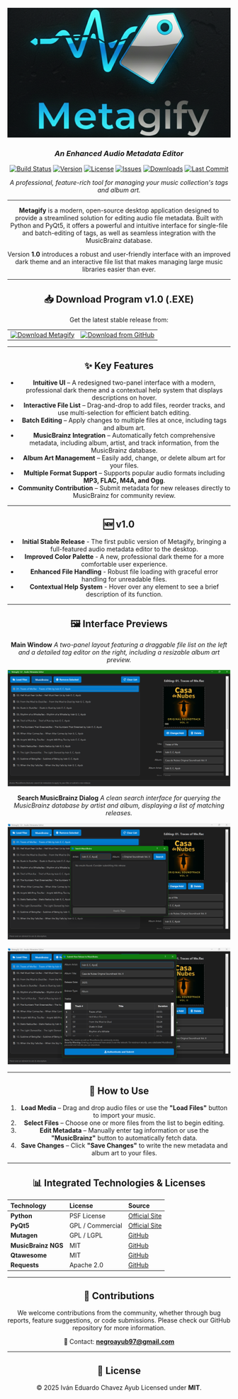 ![Metagify banner](rsc/banner.png)

<div align="center">

### _An Enhanced Audio Metadata Editor_

[![Build Status](https://img.shields.io/badge/Build-Stable_Release-0A192F?style=for-the-badge&logo=github&logoColor=FFD700)](#)
[![Version](https://img.shields.io/badge/Version-1.0-FF8C00?style=for-the-badge&logo=git&logoColor=white)](v1.0)
[![License](https://img.shields.io/badge/License-MIT-6A0DAD?style=for-the-badge&logo=open-source-initiative&logoColor=white)](LICENSE)
[![Issues](https://img.shields.io/github/issues/Ivan-Ayub97/Metagify?style=for-the-badge&color=FF4500&logo=github&logoColor=white)](https://github.com/Ivan-Ayub97/Metagify/issues)
[![Downloads](https://img.shields.io/github/downloads/Ivan-Ayub97/Metagify/total?style=for-the-badge&color=FFD700&logo=github&logoColor=black)](https://github.com/Ivan-Ayub97/Metagify/releases)
[![Last Commit](https://img.shields.io/github/last-commit/Ivan-Ayub97/Metagify?style=for-the-badge&color=2E8B57&logo=git&logoColor=white)](https://github.com/Ivan-Ayub97/Metagify/commits/main)

_A professional, feature-rich tool for managing your music collection's tags and album art._

---

**Metagify** is a modern, open-source desktop application designed to provide a streamlined solution for editing audio file metadata. Built with Python and PyQt5, it offers a powerful and intuitive interface for single-file and batch-editing of tags, as well as seamless integration with the MusicBrainz database.

Version **1.0** introduces a robust and user-friendly interface with an improved dark theme and an interactive file list that makes managing large music libraries easier than ever.

---

## 📥 Download Program v1.0 (.EXE)

Get the latest stable release from:

<table>
  <tr>
    <td align="center">
      <a href="https://sourceforge.net/p/metagify/">
        <img alt="Download Metagify" src="https://sourceforge.net/sflogo.php?type=18&amp;group_id=3880091" width="200">
      </a>
    </td>
    <td align="center">
      <a href="https://github.com/Ivan-Ayub97/Metagify/releases/download/v1.0/Metagify1.0.zip">
        <img src="rsc/GitHub_Logo_MT.png" alt="Download from GitHub" width="200" />
      </a>
    </td>
  </tr>
</table>

---

## ✨ Key Features

- **Intuitive UI** – A redesigned two-panel interface with a modern, professional dark theme and a contextual help system that displays descriptions on hover.
- **Interactive File List** – Drag-and-drop to add files, reorder tracks, and use multi-selection for efficient batch editing.
- **Batch Editing** – Apply changes to multiple files at once, including tags and album art.
- **MusicBrainz Integration** – Automatically fetch comprehensive metadata, including album, artist, and track information, from the MusicBrainz database.
- **Album Art Management** – Easily add, change, or delete album art for your files.
- **Multiple Format Support** – Supports popular audio formats including **MP3, FLAC, M4A, and Ogg**.
- **Community Contribution** – Submit metadata for new releases directly to MusicBrainz for community review.

---

## 🆕 v1.0

- **Initial Stable Release** - The first public version of Metagify, bringing a full-featured audio metadata editor to the desktop.
- **Improved Color Palette** - A new, professional dark theme for a more comfortable user experience.
- **Enhanced File Handling** - Robust file loading with graceful error handling for unreadable files.
- **Contextual Help System** - Hover over any element to see a brief description of its function.

---

## 🖼️ Interface Previews

**Main Window**
_A two-panel layout featuring a draggable file list on the left and a detailed tag editor on the right, including a resizable album art preview._

![Main interface](rsc/Capture1.png)

**Search MusicBrainz Dialog**
_A clean search interface for querying the MusicBrainz database by artist and album, displaying a list of matching releases._

![Main interface](rsc/Capture2.png)

![Main interface](rsc/Capture3.png)

---

## 🚀 How to Use

1. **Load Media** – Drag and drop audio files or use the **"Load Files"** button to import your music.
2. **Select Files** – Choose one or more files from the list to begin editing.
3. **Edit Metadata** – Manually enter tag information or use the **"MusicBrainz"** button to automatically fetch data.
4. **Save Changes** – Click **"Save Changes"** to write the new metadata and album art to your files.

---

## 📊 Integrated Technologies & Licenses

| Technology          | License          | Source                                                        |
| :------------------ | :--------------- | :------------------------------------------------------------ |
| **Python**          | PSF License      | [Official Site](https://www.python.org)                       |
| **PyQt5**           | GPL / Commercial | [Official Site](https://www.qt.io)                            |
| **Mutagen**         | GPL / LGPL       | [GitHub](https://github.com/quodlibet/mutagen)                |
| **MusicBrainz NGS** | MIT              | [GitHub](https://github.com/metabrainz/python-musicbrainzngs) |
| **Qtawesome**       | MIT              | [GitHub](https://github.com/spyder-ide/qtawesome)             |
| **Requests**        | Apache 2.0       | [GitHub](https://github.com/psf/requests)                     |

---

## 🤝 Contributions

We welcome contributions from the community, whether through bug reports, feature suggestions, or code submissions. Please check our GitHub repository for more information.

📧 Contact: **[negroayub97@gmail.com](mailto:negroayub97@gmail.com)**

---

## 📜 License

© 2025 Iván Eduardo Chavez Ayub
Licensed under **MIT**.

</div>

